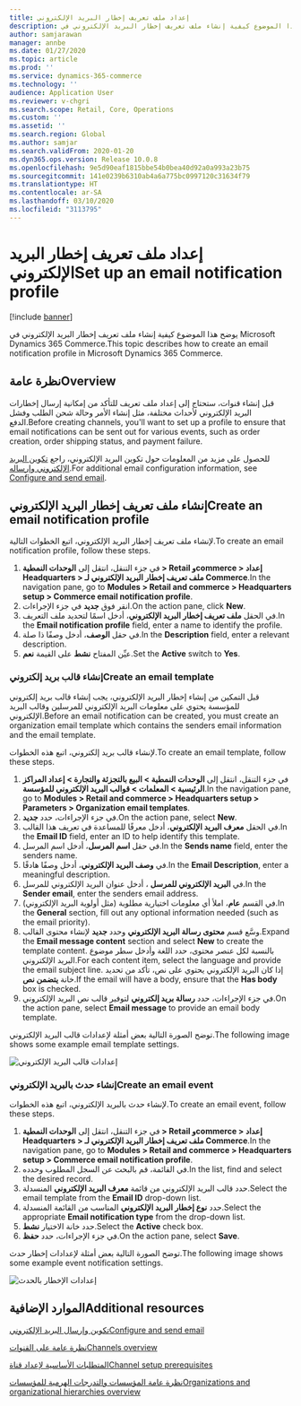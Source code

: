 ```yaml
---
title: إعداد ملف تعريف إخطار البريد الإلكتروني
description: يوضح هذا الموضوع كيفية إنشاء ملف تعريف إخطار البريد الإلكتروني في Microsoft Dynamics 365 Commerce.
author: samjarawan
manager: annbe
ms.date: 01/27/2020
ms.topic: article
ms.prod: ''
ms.service: dynamics-365-commerce
ms.technology: ''
audience: Application User
ms.reviewer: v-chgri
ms.search.scope: Retail, Core, Operations
ms.custom: ''
ms.assetid: ''
ms.search.region: Global
ms.author: samjar
ms.search.validFrom: 2020-01-20
ms.dyn365.ops.version: Release 10.0.8
ms.openlocfilehash: 9e5d90eaf1815bbe54b0bea40d92a0a993a23b75
ms.sourcegitcommit: 141e0239b6310ab4a6a775bc0997120c31634f79
ms.translationtype: HT
ms.contentlocale: ar-SA
ms.lasthandoff: 03/10/2020
ms.locfileid: "3113795"
---
```

# <a name="set-up-an-email-notification-profile"></a><span data-ttu-id="7774d-103">إعداد ملف تعريف إخطار البريد الإلكتروني</span><span class="sxs-lookup"><span data-stu-id="7774d-103">Set up an email notification profile</span></span>


[!include [banner](includes/banner.md)]

<span data-ttu-id="7774d-104">يوضح هذا الموضوع كيفية إنشاء ملف تعريف إخطار البريد الإلكتروني في Microsoft Dynamics 365 Commerce.</span><span class="sxs-lookup"><span data-stu-id="7774d-104">This topic describes how to create an email notification profile in Microsoft Dynamics 365 Commerce.</span></span>

## <a name="overview"></a><span data-ttu-id="7774d-105">نظرة عامة</span><span class="sxs-lookup"><span data-stu-id="7774d-105">Overview</span></span>

<span data-ttu-id="7774d-106">قبل إنشاء قنوات، ستحتاج إلى إعداد ملف تعريف للتأكد من إمكانية إرسال إخطارات البريد الإلكتروني لأحداث مختلفة، مثل إنشاء الأمر وحالة شحن الطلب وفشل الدفع.</span><span class="sxs-lookup"><span data-stu-id="7774d-106">Before creating channels, you'll want to set up a profile to ensure that email notifications can be sent out for various events, such as order creation, order shipping status, and payment failure.</span></span>

<span data-ttu-id="7774d-107">للحصول على مزيد من المعلومات حول تكوين البريد الإلكتروني، راجع [تكوين البريد الإلكتروني وإرساله](../fin-ops-core/fin-ops/organization-administration/configure-email.md?toc=/dynamics365/commerce/toc.json).</span><span class="sxs-lookup"><span data-stu-id="7774d-107">For additional email configuration information, see [Configure and send email](../fin-ops-core/fin-ops/organization-administration/configure-email.md?toc=/dynamics365/commerce/toc.json).</span></span>

## <a name="create-an-email-notification-profile"></a><span data-ttu-id="7774d-108">إنشاء ملف تعريف إخطار البريد الإلكتروني</span><span class="sxs-lookup"><span data-stu-id="7774d-108">Create an email notification profile</span></span>

<span data-ttu-id="7774d-109">لإنشاء ملف تعريف إخطار البريد الإلكتروني، اتبع الخطوات التالية.</span><span class="sxs-lookup"><span data-stu-id="7774d-109">To create an email notification profile, follow these steps.</span></span>

1. <span data-ttu-id="7774d-110">في جزء التنقل، انتقل إلى **الوحدات النمطية \> Retail وcommerce \> إعداد Headquarters \> ملف تعريف إخطار البريد الإلكتروني لـ Commerce**‬.</span><span class="sxs-lookup"><span data-stu-id="7774d-110">In the navigation pane, go to **Modules \> Retail and commerce \> Headquarters setup \> Commerce email notification profile**.</span></span>
1. <span data-ttu-id="7774d-111">انقر فوق **جديد** في جزء الإجراءات.</span><span class="sxs-lookup"><span data-stu-id="7774d-111">On the action pane, click **New**.</span></span>
1. <span data-ttu-id="7774d-112">في الحقل **ملف تعريف إخطار البريد الإلكتروني**، أدخل اسمًا لتحديد ملف التعريف.</span><span class="sxs-lookup"><span data-stu-id="7774d-112">In the **Email notification profile** field, enter a name to identify the profile.</span></span>
1. <span data-ttu-id="7774d-113">في حقل **الوصف**، أدخل وصفًا ذا صلة.</span><span class="sxs-lookup"><span data-stu-id="7774d-113">In the **Description** field, enter a relevant description.</span></span>
1. <span data-ttu-id="7774d-114">عيِّن المفتاح **نشط** على القيمة **نعم**.</span><span class="sxs-lookup"><span data-stu-id="7774d-114">Set the **Active** switch to **Yes**.</span></span>

### <a name="create-an-email-template"></a><span data-ttu-id="7774d-115">إنشاء قالب بريد إلكتروني</span><span class="sxs-lookup"><span data-stu-id="7774d-115">Create an email template</span></span>

<span data-ttu-id="7774d-116">قبل التمكين من إنشاء إخطار البريد الإلكتروني، يجب إنشاء قالب بريد إلكتروني للمؤسسة يحتوي على معلومات البريد الإلكتروني للمرسلين وقالب البريد الإلكتروني.</span><span class="sxs-lookup"><span data-stu-id="7774d-116">Before an email notification can be created, you must create an organization email template which contains the senders email information and the email template.</span></span>

<span data-ttu-id="7774d-117">لإنشاء قالب بريد إلكتروني، اتبع هذه الخطوات.</span><span class="sxs-lookup"><span data-stu-id="7774d-117">To create an email template, follow these steps.</span></span>

1. <span data-ttu-id="7774d-118">في جزء التنقل، انتقل إلى **الوحدات النمطية \> البيع بالتجزئة والتجارة \> إعداد المراكز الرئيسية \> المعلمات \> قوالب البريد الإلكتروني للمؤسسة**.</span><span class="sxs-lookup"><span data-stu-id="7774d-118">In the navigation pane, go to **Modules \> Retail and commerce \> Headquarters setup \> Parameters \> Organization email templates**.</span></span>
1. <span data-ttu-id="7774d-119">في جزء الإجراءات، حدد **جديد**.</span><span class="sxs-lookup"><span data-stu-id="7774d-119">On the action pane, select **New**.</span></span>
1. <span data-ttu-id="7774d-120">في الحقل **معرف البريد الإلكتروني**، أدخل معرفًا للمساعدة في تعريف هذا القالب.</span><span class="sxs-lookup"><span data-stu-id="7774d-120">In the **Email ID** field, enter an ID to help identify this template.</span></span>
1. <span data-ttu-id="7774d-121">في حقل **اسم المرسل**، أدخل اسم المرسل‏‎.</span><span class="sxs-lookup"><span data-stu-id="7774d-121">In the **Sends name** field, enter the senders name.</span></span>
1. <span data-ttu-id="7774d-122">في **وصف البريد الإلكتروني**، أدخل وصفًا هادفًا.</span><span class="sxs-lookup"><span data-stu-id="7774d-122">In the **Email Description**, enter a meaningful description.</span></span>
1. <span data-ttu-id="7774d-123">في **‏‫البريد الإلكتروني للمرسل‬** ، أدخل عنوان البريد الإلكتروني للمرسل.</span><span class="sxs-lookup"><span data-stu-id="7774d-123">In the **Sender email**, enter the senders email address.</span></span>
1. <span data-ttu-id="7774d-124">في القسم **عام**، املأ أي معلومات اختيارية مطلوبة (مثل أولوية البريد الإلكتروني).</span><span class="sxs-lookup"><span data-stu-id="7774d-124">In the **General** section, fill out any optional information needed (such as the email priority).</span></span>
1. <span data-ttu-id="7774d-125">وسَّع قسم **محتوى رسالة البريد الإلكتروني** وحدد **جديد** لإنشاء محتوى القالب.</span><span class="sxs-lookup"><span data-stu-id="7774d-125">Expand the **Email message content** section and select **New** to create the template content.</span></span> <span data-ttu-id="7774d-126">بالنسبة لكل عنصر محتوى، حدد اللغة وأدخل سطر موضوع البريد الإلكتروني.</span><span class="sxs-lookup"><span data-stu-id="7774d-126">For each content item, select the language and provide the email subject line.</span></span> <span data-ttu-id="7774d-127">إذا كان البريد الإلكتروني يحتوي على نص، تأكد من تحديد خانة **‏‫يتضمن نص‬**.</span><span class="sxs-lookup"><span data-stu-id="7774d-127">If the email will have a body, ensure that the **Has body** box is checked.</span></span>
1. <span data-ttu-id="7774d-128">في جزء الإجراءات، حدد **رسالة بريد إلكتروني** لتوفير قالب نص البريد الإلكتروني.</span><span class="sxs-lookup"><span data-stu-id="7774d-128">On the action pane, select **Email message** to provide an email body template.</span></span>

<span data-ttu-id="7774d-129">توضح الصورة التالية بعض أمثلة لإعدادات قالب البريد الإلكتروني.</span><span class="sxs-lookup"><span data-stu-id="7774d-129">The following image shows some example email template settings.</span></span>

![إعدادات قالب البريد الإلكتروني](media/email-template.png)

### <a name="create-an-email-event"></a><span data-ttu-id="7774d-131">إنشاء حدث بالبريد الإلكتروني</span><span class="sxs-lookup"><span data-stu-id="7774d-131">Create an email event</span></span>

<span data-ttu-id="7774d-132">لإنشاء حدث بالبريد الإلكتروني، اتبع هذه الخطوات.</span><span class="sxs-lookup"><span data-stu-id="7774d-132">To create an email event, follow these steps.</span></span>

1. <span data-ttu-id="7774d-133">في جزء التنقل، انتقل إلى **الوحدات النمطية \> Retail وcommerce \> إعداد Headquarters \> ملف تعريف إخطار البريد الإلكتروني لـ Commerce**‬.</span><span class="sxs-lookup"><span data-stu-id="7774d-133">In the navigation pane, go to **Modules \> Retail and commerce \> Headquarters setup \> Commerce email notification profile**.</span></span>
1. <span data-ttu-id="7774d-134">في القائمة، قم بالبحث عن السجل المطلوب وحدده.</span><span class="sxs-lookup"><span data-stu-id="7774d-134">In the list, find and select the desired record.</span></span> 
1. <span data-ttu-id="7774d-135">حدد قالب البريد الإلكتروني من قائمة **معرف البريد الإلكتروني** المنسدلة.</span><span class="sxs-lookup"><span data-stu-id="7774d-135">Select the email template from the **Email ID** drop-down list.</span></span>
1. <span data-ttu-id="7774d-136">حدد **نوع إخطار البريد الإلكتروني** المناسب من القائمة المنسدلة.</span><span class="sxs-lookup"><span data-stu-id="7774d-136">Select the appropriate **Email notification type** from the drop-down list.</span></span>
1. <span data-ttu-id="7774d-137">حدد خانة الاختيار **نشط**.</span><span class="sxs-lookup"><span data-stu-id="7774d-137">Select the **Active** check box.</span></span>
1. <span data-ttu-id="7774d-138">في جزء الإجراءات، حدد **حفظ**.</span><span class="sxs-lookup"><span data-stu-id="7774d-138">On the action pane, select **Save**.</span></span>

<span data-ttu-id="7774d-139">توضح الصورة التالية بعض أمثلة لإعدادات إخطار حدث.</span><span class="sxs-lookup"><span data-stu-id="7774d-139">The following image shows some example event notification settings.</span></span>

![إعدادات الإخطار بالحدث](media/email-notification-profile.png)

## <a name="additional-resources"></a><span data-ttu-id="7774d-141">الموارد الإضافية</span><span class="sxs-lookup"><span data-stu-id="7774d-141">Additional resources</span></span>

[<span data-ttu-id="7774d-142">تكوين وإرسال البريد الإلكتروني</span><span class="sxs-lookup"><span data-stu-id="7774d-142">Configure and send email</span></span>](../fin-ops-core/fin-ops/organization-administration/configure-email.md?toc=/dynamics365/commerce/toc.json)

[<span data-ttu-id="7774d-143">نظرة عامة على القنوات</span><span class="sxs-lookup"><span data-stu-id="7774d-143">Channels overview</span></span>](channels-overview.md)

[<span data-ttu-id="7774d-144">المتطلبات الأساسية‬ لإعداد قناة</span><span class="sxs-lookup"><span data-stu-id="7774d-144">Channel setup prerequisites</span></span>](channels-prerequisites.md)

[<span data-ttu-id="7774d-145">نظرة عامة المؤسسات والتدرجات الهرمية للمؤسسات</span><span class="sxs-lookup"><span data-stu-id="7774d-145">Organizations and organizational hierarchies overview</span></span>](../fin-ops-core/fin-ops/organization-administration/organizations-organizational-hierarchies.md?toc=/dynamics365/commerce/toc.json)
